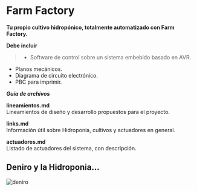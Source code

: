 # Farm Factory
**Tu propio cultivo hidropónico, totalmente automatizado con Farm Factory.**

**Debe incluir**
>* Software de control sobre un sistema embebido basado en AVR.
* Planos mecánicos.
* Diagrama de circuito electrónico.
* PBC para imprimir.

***Guía de archivos***
>  
**lineamientos.md**  
Lineamientos de diseño y desarrollo propuestos para el proyecto.  
>
**links.md**  
Información útil sobre Hidroponia, cultivos y actuadores en general.  
>
**actuadores.md**  
Listado de actuadores del sistema, con descripción.

## Deniro y la Hidroponia...
![deniro](/images/deniro.png)
